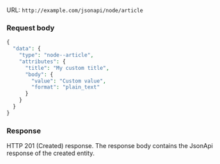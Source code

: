 URL: `http://example.com/jsonapi/node/article`

### Request body

```php
{
  "data": {
    "type": "node--article",
    "attributes": {
      "title": "My custom title",
      "body": {
        "value": "Custom value",
        "format": "plain_text"
      }
    }
  }
}

```

### Response

HTTP 201 (Created) response. The response body contains the JsonApi response of the created entity.